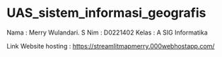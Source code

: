 # UAS_sistem_informasi_geografis

Nama : Merry Wulandari. S
Nim : D0221402
Kelas : A SIG Informatika

Link Website hosting : https://streamlitmapmerry.000webhostapp.com/
